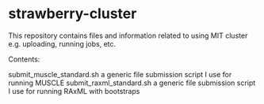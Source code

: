 # strawberry-cluster
This repository contains files and information related to using MIT cluster e.g. uploading, running jobs, etc.


Contents:

submit_muscle_standard.sh       a generic file submission script I use for running MUSCLE
submit_raxml_standard.sh        a generic file submission script I use for running RAxML with bootstraps

